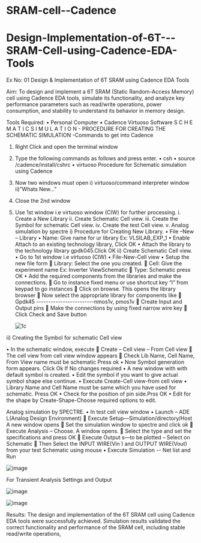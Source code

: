 # SRAM-cell--Cadence
# Design-Implementation-of-6T---SRAM-Cell-using-Cadence-EDA-Tools
Ex No: 01 Design & Implementation of 6T SRAM using Cadence EDA Tools

Aim: To design and implement a 6T SRAM (Static Random-Access Memory) cell using Cadence EDA tools, simulate its functionality, and analyze key performance parameters such as read/write operations, power consumption, and stability to understand its behavior in memory design.

Tools Required: • Personal Computer • Cadence Virtuoso Software
S C H E M A T I C S I M U L A T I O N - PROCEDURE FOR CREATING THE SCHEMATIC SIMULATION -Commands to get into Cadence

1. Right Click and open the terminal window
2. Type the following commands as follows and press enter. • csh • source /cadence/install/cshrc • virtuoso Procedure for Schematic simulation using Cadence
3. Now two windows must open i) virtuoso/command interpreter window ii)”Whats New…”
4. Close the 2nd window
5. Use 1st window i.e virtuoso window (CIW) for further processing. i. Create a New Library ii. Create Schematic Cell view. iii. Create the Symbol for schematic Cell view. iv. Create the test Cell view. v. Analog simulation by spectre
   i) Procedure for Creating New Library. • File –New – Library • Name: Give name for ur library Ex: VLSILAB_EXP_1 • Enable Attach to an existing technology library, Click OK • Attach the library to the technology library gpdk045.Click OK ii) Create Schematic Cell view. • Go to 1st window i.e virtuoso (CIW) • File-New-Cell view • Setup the new file form  Library: Select the one you created.  Cell: Give the experiment name Ex: Inverter ViewSchematic  Type: Schematic press OK • Add the required components from the libraries and make the connections.  Go to instance fixed menu or use shortcut key “I” from keypad to go instances  Click on browse. This opens the library browser  Now select the appropriate library for components like  Gpdk45 ------------------------nmos1v, pmos1v  Create Input and Output pins  Make the connections by using fixed narrow wire key  Click Check and Save button

   ![1c](https://github.com/user-attachments/assets/a4f3628a-c7a6-4ed5-a0ba-514d24d7fe6e)

ii) Creating the Symbol for schematic Cell view

• In the schematic window, execute  Create – Cell view – From Cell view  The cell view from cell view window appears  Check Lib Name, Cell Name, From View name must be schematic Press ok • Now Symbol generation form appears. Click Ok If No changes required • A new window with with default symbol is created. • Edit the symbol if you want to give actual symbol shape else continue. • Execute Create-Cell view-from cell view • Library Name and Cell Name must be same which you have used for schematic. Press OK • Check for the position of pin side.Prss OK • Edit for the shape by Create-Shape-Choose required options to edit.

Analog simulation by SPECTRE. • In test cell view window • Launch – ADE L(Analog Design Environment)  Execute Setup—Simulation/directory/Host A new window opens  Set the simulation window to spectre and click ok  Execute Analysis – Choose. A window opens.  Select the type and set the specifications and press OK  Execute Output s—to be plotted – Select on Schematic  Then Select the INPUT WIRE(Vin ) and OUTPUT WIRE(Vout) from your test Schematic using mouse • Execute Simulation -- Net list and Run

![image](https://github.com/user-attachments/assets/e3a1ee68-8d8c-48cb-b7c0-6b6e34a0796e)

For Transient Analysis Settings and Output

![image](https://github.com/user-attachments/assets/a99abbf1-ca50-49c1-a0f5-ed042fde07ff)

![image](https://github.com/user-attachments/assets/a1cc563c-ead9-4631-9f25-dd673bbc7fa9)

Results: The design and implementation of the 6T SRAM cell using Cadence EDA tools were successfully achieved. Simulation results validated the correct functionality and performance of the SRAM cell, including stable read/write operations,
